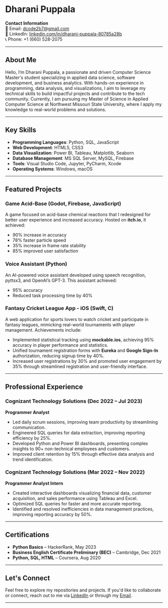 # Dharani Puppala

**Contact Information**  
📧 Email: [dcode2b7@gmail.com](mailto:dcode2b7@gmail.com)  
🔗 LinkedIn: [linkedin.com/in/dharani-puppala-80785a28b](https://www.linkedin.com/in/dharani-puppala-80785a28b/)  
📞 Phone: +1 (660) 528-2075  

---

## About Me

Hello, I’m Dharani Puppala, a passionate and driven Computer Science Master's student specializing in applied data science, software development, and business analytics. With hands-on experience in programming, data analysis, and visualizations, I aim to leverage my technical skills to build impactful projects and contribute to the tech community. Currently, I am pursuing my Master of Science in Applied Computer Science at Northwest Missouri State University, where I apply my knowledge to real-world problems and solutions.

---

## Key Skills

- **Programming Languages**: Python, SQL, JavaScript
- **Web Development**: HTML5, CSS3
- **Data Visualization**: Power BI, Tableau, Matplotlib, Seaborn
- **Database Management**: MS SQL Server, MySQL, Firebase
- **Tools**: Visual Studio Code, Jupyter, PyCharm, Xcode
- **Operating Systems**: Windows, macOS

---

## Featured Projects

### Game Acid-Base (Godot, Firebase, JavaScript)
A game focused on acid-base chemical reactions that I redesigned for better user experience and increased accuracy. Hosted on **itch.io**, it achieved:
- 90% increase in accuracy
- 78% faster particle speed
- 35% increase in frame rate stability
- 85% improved user satisfaction



### Voice Assistant (Python)
An AI-powered voice assistant developed using speech recognition, pyttsx3, and OpenAI’s GPT-3. This assistant achieved:
- 95% accuracy
- Reduced task processing time by 40%



### Fantasy Cricket League App - iOS (Swift, C)
A web application for sports lovers to watch cricket and participate in fantasy leagues, mimicking real-world tournaments with player management. Achievements include:
- Implemented statistical tracking using **mockable.ios**, achieving 95% accuracy in player performance and statistics.
- Unified tournament registration forms with **Eureka** and **Google Sign-In** authorization, reducing signup time by 40%.
- Increased user registrations by 30% and promoted user engagement by 35% through streamlined registration and user-friendly interface.



---

## Professional Experience

### Cognizant Technology Solutions (Dec 2022 – Jul 2023)  
**Programmer Analyst**  
- Led daily scrum sessions, improving team productivity by streamlining communication.
- Engineered SQL queries for data extraction, improving reporting efficiency by 25%.
- Developed Python and Power BI dashboards, presenting complex insights to 90+ non-technical employees and customers.
- Improved client retention by 15% through effective data analysis and trend identification.

### Cognizant Technology Solutions (Mar 2022 – Nov 2022)  
**Programmer Analyst Intern**  
- Created interactive dashboards visualizing financial data, customer acquisition, and sales performance using Tableau and Excel.
- Optimized SQL queries for faster and more accurate reporting.
- Identified and resolved inefficiencies in data management practices, improving reporting accuracy by 50%.

---

## Certifications

- **Python Basics** – HackerRank, May 2023
- **Business English Certificate Preliminary (BEC)** – Cambridge, Dec 2021
- **Python, SQL, HTML** – Coursera, Aug 2020

---

## Let's Connect

Feel free to explore my repositories and projects. If you'd like to collaborate or connect, reach out to me via [LinkedIn](https://www.linkedin.com/in/dharani-puppala-80785a28b/) or through my [Email](mailto:dcode2b7@gmail.com).

---




